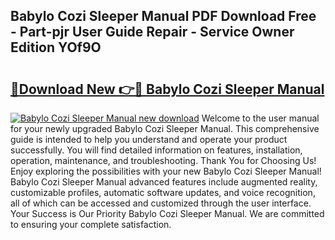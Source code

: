## Babylo Cozi Sleeper Manual PDF Download Free - Part-pjr User Guide Repair - Service Owner Edition YOf9O

# <h2><a href="http://cf15487.oget.top/?id=Babylo+Cozi+Sleeper+Manual">🔗Download New 👉🔴 Babylo Cozi Sleeper Manual</a></h2>

[![Babylo Cozi Sleeper Manual new download](https://i.imgur.com/5g1atiW.png)](http://cf15487.oget.top/?id=Babylo+Cozi+Sleeper+Manual)
Welcome to the user manual for your newly upgraded Babylo Cozi Sleeper Manual. This comprehensive guide is intended to help you understand and operate your product successfully. You will find detailed information on features, installation, operation, maintenance, and troubleshooting. Thank You for Choosing Us! Enjoy exploring the possibilities with your new Babylo Cozi Sleeper Manual! Babylo Cozi Sleeper Manual advanced features include augmented reality, customizable profiles, automatic software updates, and voice recognition, all of which can be accessed and customized through the user interface. Your Success is Our Priority Babylo Cozi Sleeper Manual. We are committed to ensuring your complete satisfaction.
